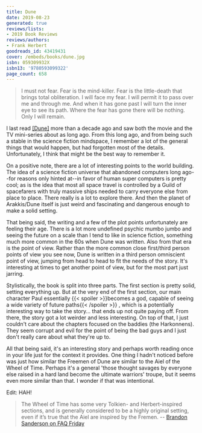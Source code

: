 ```yaml
---
title: Dune
date: 2019-08-23
generated: true
reviews/lists:
- 2019 Book Reviews
reviews/authors:
- Frank Herbert
goodreads_id: 43419431
cover: /embeds/books/dune.jpg
isbn: 059309932X
isbn13: '9780593099322'
page_count: 658
---
```

>  I must not fear. Fear is the mind-killer. Fear is the little-death that brings total obliteration. I will face my fear. I will permit it to pass over me and through me. And when it has gone past I will turn the inner eye to see its path. Where the fear has gone there will be nothing. Only I will remain.  

I last read [[Dune]]() more than a decade ago and saw both the movie and the TV mini-series about as long ago. From this long ago, and from being such a stable in the science fiction mindspace, I remember a lot of the general things that would happen, but had forgotten most of the details. Unfortunately, I think that might be the best way to remember it.  

<!--more-->

On a positive note, there are a lot of interesting points to the world building. The idea of a science fiction universe that abandoned computers long ago--for reasons only hinted at--in favor of human super computers is pretty cool; as is the idea that most all space travel is controlled by a Guild of spacefarers with truly massive ships needed to carry everyone else from place to place. There really is a lot to explore there. And then the planet of Arakkis/Dune itself is just weird and fascinating and dangerous enough to make a solid setting.  

That being said, the writing and a few of the plot points unfortunately are feeling their age. There is a lot more undefined psychic mumbo jumbo and seeing the future on a scale than I tend to like in science fiction, something much more common in the 60s when Dune was written. Also from that era is the point of view. Rather than the more common close first/third person points of view you see now, Dune is written in a third person omniscient point of view, jumping from head to head to fit the needs of the story. It's interesting at times to get another point of view, but for the most part just jarring.  

Stylistically, the book is split into three parts. The first section is pretty solid, setting everything up. But at the very end of the first section, our main character Paul essentially  {{< spoiler >}}becomes a god, capable of seeing a wide variety of future paths{{< /spoiler >}}  , which is a potentially interesting way to take the story... that ends up not quite paying off. From there, the story got a lot weirder and less interesting. On top of that, I just couldn't care about the chapters focused on the baddies (the Harkonnens). They seem corrupt and evil for the point of being the bad guys and I just don't really care about what they're up to.  

All that being said, it's an interesting story and perhaps worth reading once in your life just for the context it provides. One thing I hadn't noticed before was just how similar the Freemen of Dune are similar to the Aiel of the Wheel of Time. Perhaps it's a general 'those thought savages by everyone else raised in a hard land become the ultimate warriors' troupe, but it seems even more similar than that. I wonder if that was intentional.  

Edit: HAH!  

> The Wheel of Time has some very Tolkien- and Herbert-inspired sections, and is generally considered to be a highly original setting, even if it’s true that the Aiel are inspired by the Fremen. -- [ Brandon Sanderson on FAQ Friday ](https://brandonsanderson.com/faq-friday-is-my-story-too-derivative/)